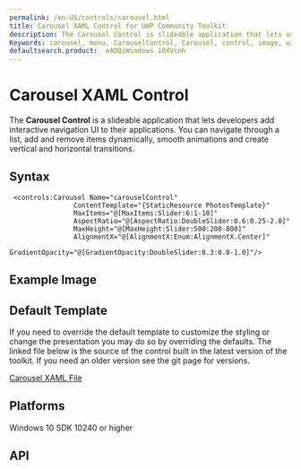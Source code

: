 ```yaml
---
permalink: /en-US/controls/carousel.html
title: Carousel XAML Control for UWP Community Toolkit
description: The Carousel Control is slideable application that lets users add interactive navigation XAML UI to applications. 
Keywords: carousel, menu, CarouselControl, Carousel, control, image, windows, application, XAML, UI, slideable, UWP, toolkit 
defaultsearch.product:  eADQiWindows 10XVcnh 
---
```


# Carousel XAML Control
The **Carousel Control** is a slideable application that lets developers add interactive navigation UI to their applications. You can navigate through a list, add and remove items dynamically, smooth animations and create vertical and horizontal transitions. 
 
 
## Syntax 
```xaml
 <controls:Carousel Name="carouselControl"
                ContentTemplate="{StaticResource PhotosTemplate}"
                MaxItems="@[MaxItems:Slider:6:1-10]"
                AspectRatio="@[AspectRatio:DoubleSlider:0.6:0.25-2.0]"
                MaxHeight="@[MaxHeight:Slider:500:200-800]"
                AlignmentX="@[AlignmentX:Enum:AlignmentX.Center]"
                GradientOpacity="@[GradientOpacity:DoubleSlider:0.3:0.0-1.0]"/>
```          

## Example Image


## Default Template 
If you need to override the default template to customize the styling or change the presentation you may do so by overriding the defaults.  The linked file below is the source of the control built in the latest version of the toolkit.  If you need an older version see the git page for versions.

[Carousel XAML File](https://github.com/Microsoft/UWPCommunityToolkit/blob/master/Microsoft.Windows.Toolkit.UI.Controls/Carousel/Carousel.xaml)

## Platforms 

Windows 10 SDK 10240 or higher

## API 
